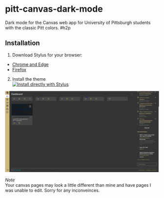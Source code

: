 # pitt-canvas-dark-mode
 
Dark mode for the Canvas web app for University of Pittsburgh students with the classic Pitt colors. #h2p

## Installation
1. Download Stylus for your browser: 
  - [Chrome and Edge](https://chrome.google.com/webstore/detail/stylus/clngdbkpkpeebahjckkjfobafhncgmne?hl=en)
  - [Firefox](https://addons.mozilla.org/firefox/addon/styl-us/)
2. Install the theme <br />
[![Install directly with Stylus](https://img.shields.io/badge/Install%20directly%20with-Stylus-00adad.svg)](https://raw.githubusercontent.com/robbyhorvath/pitt-canvas-dark-mode/master/theme.user.css)

![Sample Image](showcase.png)

_Note_<br />
Your canvas pages may look a little different than mine and have pages I was unable to edit. Sorry for any inconveinces.
